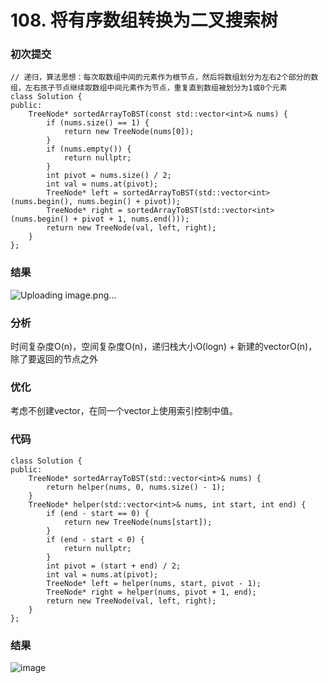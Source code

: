 # 108. 将有序数组转换为二叉搜索树

### 初次提交

```
// 递归，算法思想：每次取数组中间的元素作为根节点，然后将数组划分为左右2个部分的数组，左右孩子节点继续取数组中间元素作为节点，重复直到数组被划分为1或0个元素    
class Solution {
public:
    TreeNode* sortedArrayToBST(const std::vector<int>& nums) {
        if (nums.size() == 1) {
            return new TreeNode(nums[0]);
        } 
        if (nums.empty()) {
            return nullptr;
        }
        int pivot = nums.size() / 2;
        int val = nums.at(pivot);
        TreeNode* left = sortedArrayToBST(std::vector<int>(nums.begin(), nums.begin() + pivot));
        TreeNode* right = sortedArrayToBST(std::vector<int>(nums.begin() + pivot + 1, nums.end()));
        return new TreeNode(val, left, right);
    }
};
```

### 结果
![Uploading image.png…]()


### 分析
时间复杂度O(n)，空间复杂度O(n)，递归栈大小O(logn) + 新建的vectorO(n)，除了要返回的节点之外

### 优化
考虑不创建vector，在同一个vector上使用索引控制中值。

### 代码

```
class Solution {
public:
    TreeNode* sortedArrayToBST(std::vector<int>& nums) {
        return helper(nums, 0, nums.size() - 1);
    }
    TreeNode* helper(std::vector<int>& nums, int start, int end) {
        if (end - start == 0) {
            return new TreeNode(nums[start]);
        }
        if (end - start < 0) {
            return nullptr;
        }
        int pivot = (start + end) / 2;
        int val = nums.at(pivot);
        TreeNode* left = helper(nums, start, pivot - 1);
        TreeNode* right = helper(nums, pivot + 1, end);
        return new TreeNode(val, left, right);
    }
};
```

### 结果

![image](https://github.com/user-attachments/assets/17aebac7-a9af-4b8a-a22e-daf022dcd932)

